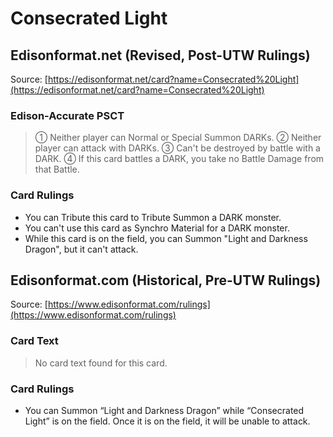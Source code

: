 # Consecrated Light

## Edisonformat.net (Revised, Post-UTW Rulings)

Source: [https://edisonformat.net/card?name=Consecrated%20Light](https://edisonformat.net/card?name=Consecrated%20Light)

### Edison-Accurate PSCT

> ① Neither player can Normal or Special Summon DARKs.
> ② Neither player can attack with DARKs.
> ③ Can't be destroyed by battle with a DARK.
> ④ If this card battles a DARK, you take no Battle Damage from that Battle.

### Card Rulings

*   You can Tribute this card to Tribute Summon a DARK monster.
*   You can't use this card as Synchro Material for a DARK monster.
*   While this card is on the field, you can Summon "Light and Darkness Dragon", but it can't attack.


## Edisonformat.com (Historical, Pre-UTW Rulings)

Source: [https://www.edisonformat.com/rulings](https://www.edisonformat.com/rulings)

### Card Text

> No card text found for this card.

### Card Rulings

*   You can Summon “Light and Darkness Dragon” while “Consecrated Light” is on the field. Once it is on the field, it will be unable to attack.


